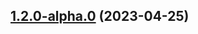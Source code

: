 

## [1.2.0-alpha.0](https://github.com/fengxiaotingzz/runt/compare/1.1.0-alpha.0...1.2.0-alpha.0) (2023-04-25)